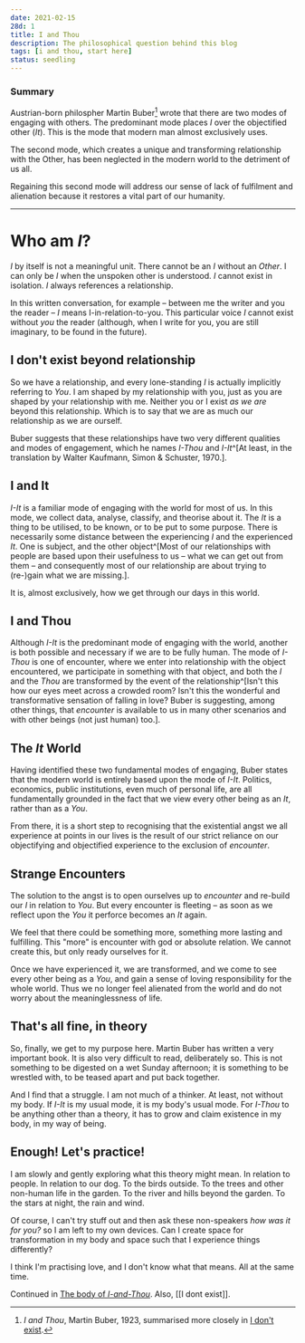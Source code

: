 ```yaml
---
date: 2021-02-15
28d: 1
title: I and Thou
description: The philosophical question behind this blog
tags: [i and thou, start here]
status: seedling
---
```


### Summary

Austrian-born philospher Martin Buber[^fn-ref] wrote that there are two modes of engaging with others. The predominant mode places _I_ over the objectified other (_It_). This is the mode that modern man almost exclusively uses.

[^fn-ref]: _I and Thou_, Martin Buber, 1923, summarised more closely in [I don't exist](/notes/i-dont-exist/).

The second mode, which creates a unique and transforming relationship with the Other, has been neglected in the modern world to the detriment of us all.

Regaining this second mode will address our sense of lack of fulfilment and alienation because it restores a vital part of our humanity.

---

# Who am _I_?

_I_ by itself is not a meaningful unit. There cannot be an _I_ without an _Other_. I can only be _I_ when the unspoken other is understood. _I_ cannot exist in isolation. _I_ always references a relationship.

In this written conversation, for example – between me the writer and you the reader – _I_ means I-in-relation-to-you. This particular voice _I_ cannot exist without _you_ the reader (although, when I write for you, you are still imaginary, to be found in the future).

## I don't exist beyond relationship

So we have a relationship, and every lone-standing _I_ is actually implicitly referring to _You_. I am shaped by my relationship with you, just as you are shaped by your relationship with me. Neither you or I exist _as we are_ beyond this relationship. Which is to say that we are as much our relationship as we are ourself.

Buber suggests that these relationships have two very different qualities and modes of engagement, which he names _I-Thou_ and _I-It_^[At least, in the translation by Walter Kaufmann, Simon & Schuster, 1970.].

## I and It

_I-It_ is a familiar mode of engaging with the world for most of us. In this mode, we collect data, analyse, classify, and theorise about it. The _It_ is a thing to be utilised, to be known, or to be put to some purpose. There is necessarily some distance between the experiencing _I_ and the experienced _It_. One is subject, and the other object^[Most of our relationships with people are based upon their usefulness to us – what we can get out from them – and consequently most of our relationship are about trying to (re-)gain what we are missing.].

It is, almost exclusively, how we get through our days in this world.

## I and Thou

Although _I-It_ is the predominant mode of engaging with the world, another is both possible and necessary if we are to be fully human. The mode of _I-Thou_ is one of encounter, where we enter into relationship with the object encountered, we participate in something with that object, and both the _I_ and the _Thou_ are transformed by the event of the relationship^[Isn't this how our eyes meet across a crowded room? Isn't this the wonderful and transformative sensation of falling in love? Buber is suggesting, among other things, that _encounter_ is available to us in many other scenarios and with other beings (not just human) too.].

## The _It_ World

Having identified these two fundamental modes of engaging, Buber states that the modern world is entirely based upon the mode of _I-It_. Politics, economics, public institutions, even much of personal life, are all fundamentally grounded in the fact that we view every other being as an _It_, rather than as a _You_.

From there, it is a short step to recognising that the existential angst we all experience at points in our lives is the result of our strict reliance on our objectifying and objectified experience to the exclusion of _encounter_.

## Strange Encounters

The solution to the angst is to open ourselves up to _encounter_ and re-build our _I_ in relation to _You_. But every encounter is fleeting – as soon as we reflect upon the _You_ it perforce becomes an _It_ again.

We feel that there could be something more, something more lasting and fulfilling. This "more" is encounter with god or absolute relation. We cannot create this, but only ready ourselves for it.

Once we have experienced it, we are transformed, and we come to see every other being as a _You_, and gain a sense of loving responsibility for the whole world. Thus we no longer feel alienated from the world and do not worry about the meaninglessness of life.

## That's all fine, in theory

So, finally, we get to my purpose here. Martin Buber has written a very important book. It is also very difficult to read, deliberately so. This is not something to be digested on a wet Sunday afternoon; it is something to be wrestled with, to be teased apart and put back together.

And I find that a struggle. I am not much of a thinker. At least, not without my body. If _I-It_ is my usual mode, it is my body's usual mode. For _I-Thou_ to be anything other than a theory, it has to grow and claim existence in my body, in my way of being.

## Enough! Let's practice!

I am slowly and gently exploring what this theory might mean. In relation to people. In relation to our dog. To the birds outside. To the trees and other non-human life in the garden. To the river and hills beyond the garden. To the stars at night, the rain and wind.

Of course, I can't try stuff out and then ask these non-speakers _how was it for you?_ so I am left to my own devices. Can I create space for transformation in my body and space such that I experience things differently?

I think I'm practising love, and I don't know what that means. All at the same time.

Continued in [The body of _I-and-Thou_](/the-body-of-i-and-thou/).
Also, [[I dont exist]].
